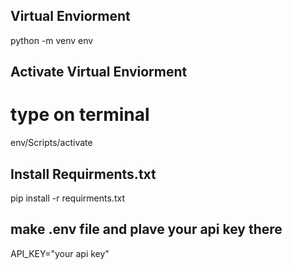 ## Virtual Enviorment

python -m venv env

## Activate Virtual Enviorment
# type on terminal 

env/Scripts/activate

## Install Requirments.txt
pip install -r requirments.txt


## make .env file and  plave your api key there

API_KEY="your api key"